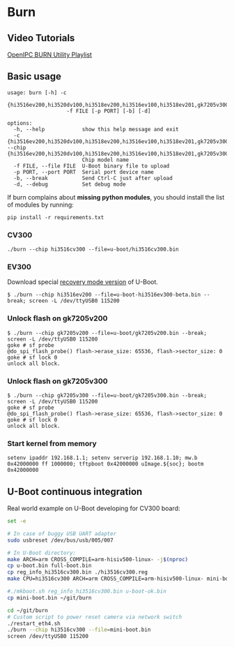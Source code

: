 # Burn

## Video Tutorials

[OpenIPC BURN Utility Playlist][youtube_burn]

## Basic usage

```console
usage: burn [-h] -c
                   {hi3516ev200,hi3520dv100,hi3518ev200,hi3516ev100,hi3518ev201,gk7205v300,hi3516ev300,hi3520dv200,hi3516cv500,hi3556v100,hi3516cv200,hi3516cv300,gk7205v200}
                   -f FILE [-p PORT] [-b] [-d]

options:
  -h, --help            show this help message and exit
  -c {hi3516ev200,hi3520dv100,hi3518ev200,hi3516ev100,hi3518ev201,gk7205v300,hi3516ev300,hi3520dv200,hi3516cv500,hi3556v100,hi3516cv200,hi3516cv300,gk7205v200}, --chip {hi3516ev200,hi3520dv100,hi3518ev200,hi3516ev100,hi3518ev201,gk7205v300,hi3516ev300,hi3520dv200,hi3516cv500,hi3556v100,hi3516cv200,hi3516cv300,gk7205v200}
                        Chip model name
  -f FILE, --file FILE  U-Boot binary file to upload
  -p PORT, --port PORT  Serial port device name
  -b, --break           Send Ctrl-C just after upload
  -d, --debug           Set debug mode
```

If burn complains about **missing python modules**, you should install the list of modules by running:

```
pip install -r requirements.txt
```

### CV300

```
./burn --chip hi3516cv300 --file=u-boot/hi3516cv300.bin
```

### EV300

Download special [recovery mode
version](https://github.com/OpenIPC/firmware/releases/download/latest/u-boot-hi3516ev300-universal.bin)
of U-Boot.

```console
$ ./burn --chip hi3516ev200 --file=u-boot-hi3516ev300-beta.bin --break; screen -L /dev/ttyUSB0 115200
```

### Unlock flash on gk7205v200

```console
$ ./burn --chip gk7205v200 --file=u-boot/gk7205v200.bin --break; screen -L /dev/ttyUSB0 115200
goke # sf probe
@do_spi_flash_probe() flash->erase_size: 65536, flash->sector_size: 0
goke # sf lock 0
unlock all block.
```

### Unlock flash on gk7205v300

```console
$ ./burn --chip gk7205v300 --file=u-boot/gk7205v300.bin --break; screen -L /dev/ttyUSB0 115200
goke # sf probe
@do_spi_flash_probe() flash->erase_size: 65536, flash->sector_size: 0
goke # sf lock 0
unlock all block.
```

### Start kernel from memory

```console
setenv ipaddr 192.168.1.1; setenv serverip 192.168.1.10; mw.b 0x42000000 ff 1000000; tftpboot 0x42000000 uImage.${soc}; bootm 0x42000000
```

## U-Boot continuous integration

Real world example on U-Boot developing for CV300 board:

```bash
set -e

# In case of buggy USB UART adapter
sudo usbreset /dev/bus/usb/005/007

# In U-Boot directory:
make ARCH=arm CROSS_COMPILE=arm-hisiv500-linux- -j$(nproc)
cp u-boot.bin full-boot.bin
cp reg_info_hi3516cv300.bin ./hi3516cv300.reg
make CPU=hi3516cv300 ARCH=arm CROSS_COMPILE=arm-hisiv500-linux- mini-boot.bin

#./mkboot.sh reg_info_hi3516cv300.bin u-boot-ok.bin
cp mini-boot.bin ~/git/burn

cd ~/git/burn
# Custom script to power reset camera via network switch
./restart_eth4.sh
./burn --chip hi3516cv300 --file=mini-boot.bin
screen /dev/ttyUSB0 115200
```

[youtube_burn]: https://youtube.com/playlist?list=PLh0sgk8j8CfsMPq9OraSt5dobTIe8NXmw
